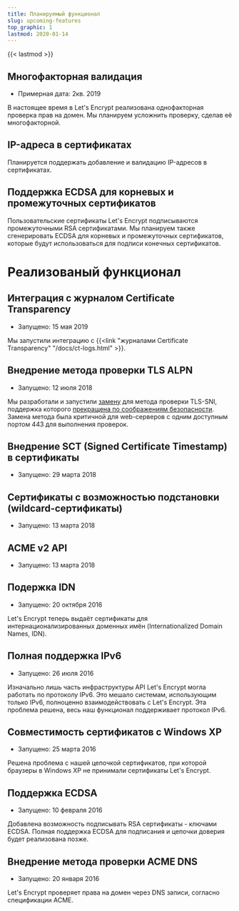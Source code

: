 ```yaml
---
title: Планируемый функционал
slug: upcoming-features
top_graphic: 1
lastmod: 2020-01-14
---
```


{{< lastmod >}}

## Многофакторная валидация

* Примерная дата: 2кв. 2019

В настоящее время в Let's Encrypt реализована однофакторная проверка прав на домен. Мы планируем усложнить проверку, сделав её многофакторной.

## IP-адреса в сертификатах

Планируется поддержать добавление и валидацию IP-адресов в сертификатах.

## Поддержка ECDSA для корневых и промежуточных сертификатов

Пользовательские сертификаты Let's Encrypt подписываются промежуточными RSA сертификатами. Мы планируем также сгенерировать ECDSA для корневых и промежуточных сертификатов, которые будут использоваться для подписи конечных сертификатов.

# Реализованый функционал

## Интеграция с журналом Certificate Transparency

* Запущено: 15 мая 2019

Мы запустили интеграцию с {{<link "журналами Certificate Transparency" "/docs/ct-logs.html" >}}.

## Внедрение метода проверки TLS ALPN

* Запущено: 12 июля 2018

Мы разработали и запустили [замену](https://datatracker.ietf.org/doc/draft-ietf-acme-tls-alpn/) для метода проверки TLS-SNI, поддержка которого [прекращена по соображениям безопасности](https://community.letsencrypt.org/t/important-what-you-need-to-know-about-tls-sni-validation-issues/50811). Замена метода была критичной для web-серверов с одним доступным портом 443 для выполнения проверок.

## Внедрение SCT (Signed Certificate Timestamp) в сертификаты

* Запущено: 29 марта 2018

## Сертификаты с возможностью подстановки (wildcard-сертификаты)

* Запущено: 13 марта 2018

## ACME v2 API

* Запущено: 13 марта 2018

## Подержка IDN

* Запущено: 20 октября 2016

Let's Encrypt теперь выдаёт сертификаты для интернационализированных доменных имён (Internationalized Domain Names, IDN).

## Полная поддержка IPv6

* Запущено: 26 июля 2016

Изначально лишь часть инфраструктуры API Let's Encrypt могла работать по протоколу IPv6. Это мешало cистемам, использующим только IPv6, полноценно взаимодействовать с Let's Encrypt. Эта проблема решена, весь наш функционал поддерживает протокол IPv6.

## Совместимость сертификатов с Windows XP

* Запущено: 25 марта 2016

Решена проблема с нашей цепочкой сертификатов, при которой браузеры в Windows XP не принимали сертификаты Let's Encrypt.

## Поддержка ECDSA

* Запущено: 10 февраля 2016

Добавлена возможность подписывать RSA сертификаты - ключами ECDSA. Полная поддержка ECDSA для подписания и цепочки доверия будет реализована позже.

## Внедрение метода проверки ACME DNS

* Запущено: 20 января 2016

Let's Encrypt проверяет права на домен через DNS записи, согласно спецификации ACME.
